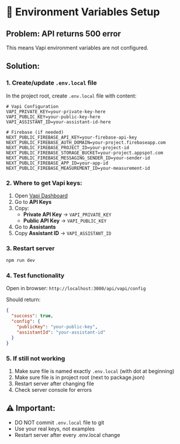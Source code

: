 # 🔧 Environment Variables Setup

## Problem: API returns 500 error

This means Vapi environment variables are not configured.

## Solution:

### 1. Create/update `.env.local` file

In the project root, create `.env.local` file with content:

```env
# Vapi Configuration
VAPI_PRIVATE_KEY=your-private-key-here
VAPI_PUBLIC_KEY=your-public-key-here
VAPI_ASSISTANT_ID=your-assistant-id-here

# Firebase (if needed)
NEXT_PUBLIC_FIREBASE_API_KEY=your-firebase-api-key
NEXT_PUBLIC_FIREBASE_AUTH_DOMAIN=your-project.firebaseapp.com
NEXT_PUBLIC_FIREBASE_PROJECT_ID=your-project-id
NEXT_PUBLIC_FIREBASE_STORAGE_BUCKET=your-project.appspot.com
NEXT_PUBLIC_FIREBASE_MESSAGING_SENDER_ID=your-sender-id
NEXT_PUBLIC_FIREBASE_APP_ID=your-app-id
NEXT_PUBLIC_FIREBASE_MEASUREMENT_ID=your-measurement-id
```

### 2. Where to get Vapi keys:

1. Open [Vapi Dashboard](https://dashboard.vapi.ai)
2. Go to **API Keys**
3. Copy:
   - **Private API Key** → `VAPI_PRIVATE_KEY`
   - **Public API Key** → `VAPI_PUBLIC_KEY`
4. Go to **Assistants**
5. Copy **Assistant ID** → `VAPI_ASSISTANT_ID`

### 3. Restart server

```bash
npm run dev
```

### 4. Test functionality

Open in browser: `http://localhost:3000/api/vapi/config`

Should return:
```json
{
  "success": true,
  "config": {
    "publicKey": "your-public-key",
    "assistantId": "your-assistant-id"
  }
}
```

### 5. If still not working

1. Make sure file is named exactly `.env.local` (with dot at beginning)
2. Make sure file is in project root (next to package.json)
3. Restart server after changing file
4. Check server console for errors

## ⚠️ Important:
- DO NOT commit `.env.local` file to git
- Use your real keys, not examples
- Restart server after every .env.local change
